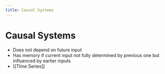 ```yaml
---
title: Causal Systems
---
```


# Causal Systems
- Does not depend on future input
- Has memory if current input not fully determined by previous one but influenced by earlier inputs
- [[TIme Series]]
























